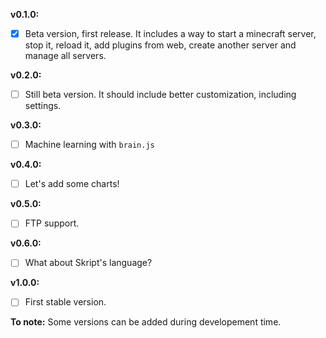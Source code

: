 **v0.1.0:**
 - [x] Beta version, first release. It includes a way to start a minecraft server, stop it, reload it, add plugins from web, create another server and manage all servers.

**v0.2.0:** 
 - [ ] Still beta version. It should include better customization, including settings.

**v0.3.0:** 
 - [ ] Machine learning with ``brain.js``

**v0.4.0:** 
 - [ ] Let's add some charts!

**v0.5.0:** 
 - [ ] FTP support.

**v0.6.0:** 
 - [ ] What about Skript's language?

**v1.0.0:** 
 - [ ] First stable version.

**To note:** Some versions can be added during developement time.
